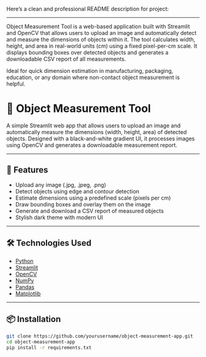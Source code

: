 Here’s a clean and professional README description for project:

---

Object Measurement Tool is a web-based application built with Streamlit and OpenCV that allows users to upload an image and automatically detect and measure the dimensions of objects within it. The tool calculates width, height, and area in real-world units (cm) using a fixed pixel-per-cm scale. It displays bounding boxes over detected objects and generates a downloadable CSV report of all measurements.

Ideal for quick dimension estimation in manufacturing, packaging, education, or any domain where non-contact object measurement is helpful.
# 📏 Object Measurement Tool

A simple Streamlit web app that allows users to upload an image and automatically measure the dimensions (width, height, area) of detected objects. Designed with a black-and-white gradient UI, it processes images using OpenCV and generates a downloadable measurement report.

---

## 🚀 Features

- Upload any image (.jpg, .jpeg, .png)
- Detect objects using edge and contour detection
- Estimate dimensions using a predefined scale (pixels per cm)
- Draw bounding boxes and overlay them on the image
- Generate and download a CSV report of measured objects
- Stylish dark theme with modern UI

---

## 🛠️ Technologies Used

- [Python](https://www.python.org/)
- [Streamlit](https://streamlit.io/)
- [OpenCV](https://opencv.org/)
- [NumPy](https://numpy.org/)
- [Pandas](https://pandas.pydata.org/)
- [Matplotlib](https://matplotlib.org/)

---

## 📦 Installation

```bash
git clone https://github.com/yourusername/object-measurement-app.git
cd object-measurement-app
pip install -r requirements.txt
